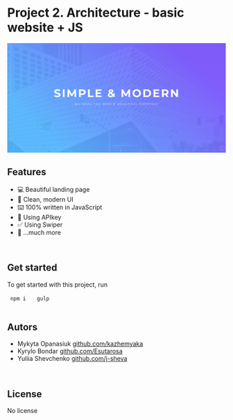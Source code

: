 # Project 2. Architecture - basic website + JS

<img src="app/images/cover/cover.png" alt="cover" />
<br>
<div>
  <h2>Features</h2>
  <ul>
    <li>💻 Beautiful landing page</li>
    <li>🌟 Clean, modern UI</li>
    <li>⌨️ 100% written in JavaScript</li>
    <li>🔑 Using APIkey</li>
    <li>✅ Using Swiper</li>
    <li>🎁 ...much more</li>
  </ul>
</div>
<br>
<div>
  <h2>Get started</h2>
  <p>To get started with this project, run</p>
  <code> npm i  </code>
  <code> gulp </code>
</div>
<br>
<div>
  <h2>Autors</h2>
  <ul>
    <li>
      Mykyta Opanasiuk
      <a href="https://github.com/kazhemyaka">github.com/kazhemyaka</a>
    </li>
    <li>
      Kyrylo Bondar
      <a href="https://github.com/Esutarosa">github.com/Esutarosa</a>
    </li>
    <li>
      Yuliia Shevchenko
      <a href="https://github.com/j-sheva">github.com/j-sheva</a>
    </li>
  </ul>
</div>
<br>
<div>
  <h2>License</h2>
  <p>No license</p>
</div>
